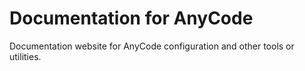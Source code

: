 # Documentation for AnyCode

Documentation website for AnyCode configuration and other tools or utilities.